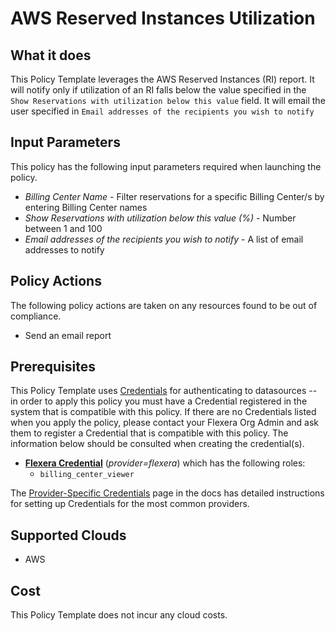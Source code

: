 # AWS Reserved Instances Utilization

## What it does

This Policy Template leverages the AWS Reserved Instances (RI) report. It will notify only if utilization of an RI falls below the value specified in the `Show Reservations with utilization below this value` field. It will email the user specified in `Email addresses of the recipients you wish to notify`

## Input Parameters

This policy has the following input parameters required when launching the policy.

- *Billing Center Name* - Filter reservations for a specific Billing Center/s by entering Billing Center names
- *Show Reservations with utilization below this value (%)* - Number between 1 and 100
- *Email addresses of the recipients you wish to notify* - A list of email addresses to notify

## Policy Actions

The following policy actions are taken on any resources found to be out of compliance.

- Send an email report

## Prerequisites

This Policy Template uses [Credentials](https://docs.flexera.com/flexera/EN/Automation/ManagingCredentialsExternal.htm) for authenticating to datasources -- in order to apply this policy you must have a Credential registered in the system that is compatible with this policy. If there are no Credentials listed when you apply the policy, please contact your Flexera Org Admin and ask them to register a Credential that is compatible with this policy. The information below should be consulted when creating the credential(s).

- [**Flexera Credential**](https://docs.flexera.com/flexera/EN/Automation/ProviderCredentials.htm) (*provider=flexera*) which has the following roles:
  - `billing_center_viewer`

The [Provider-Specific Credentials](https://docs.flexera.com/flexera/EN/Automation/ProviderCredentials.htm) page in the docs has detailed instructions for setting up Credentials for the most common providers.

## Supported Clouds

- AWS

## Cost

This Policy Template does not incur any cloud costs.
